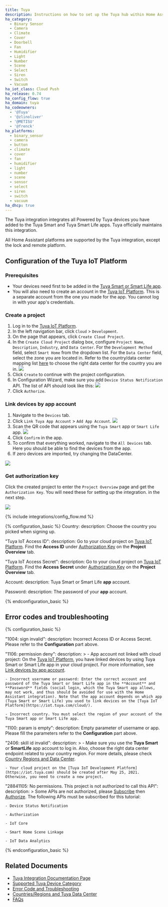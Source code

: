 ```yaml
---
title: Tuya
description: Instructions on how to set up the Tuya hub within Home Assistant.
ha_category:
  - Binary Sensor
  - Camera
  - Climate
  - Cover
  - Doorbell
  - Fan
  - Humidifier
  - Light
  - Number
  - Scene
  - Select
  - Siren
  - Switch
  - Vacuum
ha_iot_class: Cloud Push
ha_release: 0.74
ha_config_flow: true
ha_domain: tuya
ha_codeowners:
  - '@Tuya'
  - '@zlinoliver'
  - '@METISU'
  - '@frenck'
ha_platforms:
  - binary_sensor
  - camera
  - button
  - climate
  - cover
  - fan
  - humidifier
  - light
  - number
  - scene
  - sensor
  - select
  - siren
  - switch
  - vacuum
ha_dhcp: true
---
```


The Tuya integration integrates all Powered by Tuya devices you have added to the Tuya Smart and Tuya Smart Life apps. Tuya officially maintains this integration.

All Home Assistant platforms are supported by the Tuya integration, except the lock and remote platform.

## Configuration of the Tuya IoT Platform

### Prerequisites

- Your devices need first to be added in the [Tuya Smart or Smart Life app](https://developer.tuya.com/en/docs/iot/tuya-smart-app-smart-life-app-advantages?id=K989rqa49rluq#title-1-Download).
- You will also need to create an account in the [Tuya IoT Platform](https://iot.tuya.com/).
This is a separate account from the one you made for the app. You cannot log in with your app's credentials.

### Create a project

1. Log in to the [Tuya IoT Platform](https://iot.tuya.com/).
2. In the left navigation bar, click `Cloud` > `Development`. 
3. On the page that appears, click `Create Cloud Project`.
4. In the `Create Cloud Project` dialog box, configure `Project Name`, `Description`, `Industry`, and `Data Center`. For the `Development Method` field, select `Smart Home` from the dropdown list. For the `Data Center` field, select the zone you are located in. Refer to the country/data center mapping list [here](https://github.com/tuya/tuya-home-assistant/blob/main/docs/regions_dataCenters.md) to choose the right data center for the country you are in.
  ![](/images/integrations/tuya/image_001.png)
5. Click `Create` to continue with the project configuration.
6. In Configuration Wizard, make sure you add `Device Status Notification` API. The list of API should look like this:
  ![](/images/integrations/tuya/image_002.png)
7. Click `Authorize`.

### Link devices by app account

1. Navigate to the `Devices` tab.
2. Click `Link Tuya App Account` > `Add App Account`.
  ![](/images/integrations/tuya/image_003.png)
3. Scan the QR code that appears using the `Tuya Smart` app or `Smart Life` app.
  ![](/images/integrations/tuya/image_004.png)
4. Click `Confirm` in the app.
5. To confirm that everything worked, navigate to the `All Devices` tab. Here you should be able to find the devices from the app.
6. If zero devices are imported, try changing the DataCenter.

![](/images/integrations/tuya/image_005.png)

### Get authorization key

Click the created project to enter the `Project Overview` page and get the `Authorization Key`. You will need these for setting up the integration. in the next step.

![](/images/integrations/tuya/image_006.png)

{% include integrations/config_flow.md %}

{% configuration_basic %}
  Country:
    description: Choose the country you picked when signing up.

  "Tuya IoT Access ID":
    description: Go to your cloud project on [Tuya IoT Platform](https://iot.tuya.com/). Find the **Access ID** under [Authorization Key](#get-authorization-key) on the **Project Overview** tab.

  "Tuya IoT Access Secret":
    description: Go to your cloud project on [Tuya IoT Platform](https://iot.tuya.com/). Find the **Access Secret** under [Authorization Key](#get-authorization-key) on the **Project Overview** tab.

  Account:
    description: Tuya Smart or Smart Life **app** account.

  Password:
    description: The password of your **app** account.

{% endconfiguration_basic %}

## Error codes and troubleshooting

{% configuration_basic %}

"1004: sign invalid":
  description: Incorrect Access ID or Access Secret. Please refer to the **Configuration** part above.

"1106: permission deny":
  description: >
    - App account not linked with cloud project: On the [Tuya IoT Platform](https://iot.tuya.com/cloud/), you have linked devices by using Tuya Smart or Smart Life app in your cloud project. For more information, see [Link devices by app account](https://developer.tuya.com/en/docs/iot/Platform_Configuration_smarthome?id=Kamcgamwoevrx&_source=7a356dd493196a01bb9021b7680a2a45#title-3-Link%20devices%20by%20app%20account).

    - Incorrect username or password: Enter the correct account and password of the Tuya Smart or Smart Life app in the **Account** and **Password** fields (social login, which the Tuya Smart app allows, may not work, and thus should be avoided for use with the Home Assistant integration). Note that the app account depends on which app (Tuya Smart or Smart Life) you used to link devices on the [Tuya IoT Platform](https://iot.tuya.com/cloud/).

    - Incorrect country. You must select the region of your account of the Tuya Smart app or Smart Life app.

"1100: param is empty":
  description: Empty parameter of username or app. Please fill the parameters refer to the **Configuration** part above.

"2406: skill id invalid":
  description: >
    - Make sure you use the **Tuya Smart** or **SmartLife** app account to log in. Also, choose the right data center endpoint related to your country region. For more details, please check [Country Regions and Data Center](https://github.com/tuya/tuya-home-assistant/blob/main/docs/regions_dataCenters.md). 
    
    - Your cloud project on the [Tuya IoT Development Platform](https://iot.tuya.com) should be created after May 25, 2021. Otherwise, you need to create a new project. 

"28841105: No permissions. This project is not authorized to call this API":
  description: >
    Some APIs are not authorized, please [Subscribe](https://developer.tuya.com/en/docs/iot/applying-for-api-group-permissions?id=Ka6vf012u6q76#title-2-Subscribe%20to%20cloud%20products) then [Authorize](https://developer.tuya.com/en/docs/iot/applying-for-api-group-permissions?id=Ka6vf012u6q76#title-3-Authorize%20projects%20to%20call%20the%20cloud%20product). The following APIs must be subscribed for this tutorial:

    - Device Status Notification
    
    - Authorization

    - IoT Core

    - Smart Home Scene Linkage

    - IoT Data Analytics

{% endconfiguration_basic %}

## Related Documents

- [Tuya Integration Documentation Page](https://github.com/tuya/tuya-home-assistant)
- [Supported Tuya Device Category](https://github.com/tuya/tuya-home-assistant/blob/main/docs/supported_devices.md)
- [Error Code and Troubleshooting](https://github.com/tuya/tuya-home-assistant/blob/main/docs/error_code.md)
- [Countries/Regions and Tuya Data Center](https://github.com/tuya/tuya-home-assistant/blob/main/docs/regions_dataCenters.md)
- [FAQs](https://github.com/tuya/tuya-home-assistant/blob/main/docs/faq.md)

